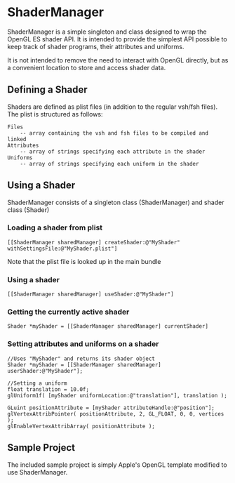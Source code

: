 ShaderManager
=============

ShaderManager is a simple singleton and class designed to wrap the OpenGL ES shader API. It is intended to provide the simplest API possible to keep track of shader programs, their attributes and uniforms.

It is not intended to remove the need to interact with OpenGL directly, but as a convenient location to store and access shader data.

Defining a Shader
-----------------
Shaders are defined as plist files (in addition to the regular vsh/fsh files). The plist is structured as follows:

    Files
        -- array containing the vsh and fsh files to be compiled and linked
    Attributes
        -- array of strings specifying each attribute in the shader
    Uniforms
        -- array of strings specifying each uniform in the shader

Using a Shader
--------------
ShaderManager consists of a singleton class (ShaderManager) and shader class (Shader)

### Loading a shader from plist
`[[ShaderManager sharedManager] createShader:@"MyShader" withSettingsFile:@"MyShader.plist"]`

Note that the plist file is looked up in the main bundle

### Using a shader
`[[ShaderManager sharedManager] useShader:@"MyShader"]`

### Getting the currently active shader
`Shader *myShader = [[ShaderManager sharedManager] currentShader]`

### Setting attributes and uniforms on a shader

    //Uses "MyShader" and returns its shader object
    Shader *myShader = [[ShaderManager sharedManager] userShader:@"MyShader"];

    //Setting a uniform
    float translation = 10.0f;
    glUniform1f( [myShader uniformLocation:@"translation"], translation );

    GLuint positionAttribute = [myShader attributeHandle:@"position"];
    glVertexAttribPointer( positionAttribute, 2, GL_FLOAT, 0, 0, vertices );
    glEnableVertexAttribArray( positionAttribute );

Sample Project
--------------
The included sample project is simply Apple's OpenGL template modified to use ShaderManager.